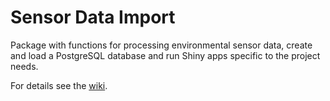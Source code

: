 # Sensor Data Import

Package with functions for processing environmental sensor data, create and load a PostgreSQL database and run Shiny apps specific to the project needs.


For details see the [wiki](https://github.com/zross/sensorDataImport/wiki).
    
